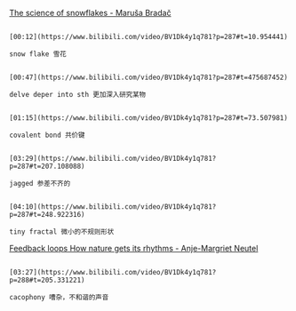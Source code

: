 [The science of snowflakes - Maruša Bradač](https://www.bilibili.com/video/BV1Dk4y1q781?p=287)

```ad-note

[00:12](https://www.bilibili.com/video/BV1Dk4y1q781?p=287#t=10.954441)

snow flake 雪花
```

```ad-note

[00:47](https://www.bilibili.com/video/BV1Dk4y1q781?p=287#t=475687452)

delve deper into sth 更加深入研究某物
```

```ad-note

[01:15](https://www.bilibili.com/video/BV1Dk4y1q781?p=287#t=73.507981)

covalent bond 共价键
```

```ad-note

[03:29](https://www.bilibili.com/video/BV1Dk4y1q781?p=287#t=207.108088)

jagged 参差不齐的
```

```ad-note

[04:10](https://www.bilibili.com/video/BV1Dk4y1q781?p=287#t=248.922316)

tiny fractal 微小的不规则形状
```

[Feedback loops How nature gets its rhythms - Anje-Margriet Neutel](https://www.bilibili.com/video/BV1Dk4y1q781?p=288)

```ad-note

[03:27](https://www.bilibili.com/video/BV1Dk4y1q781?p=288#t=205.331221)

cacophony 嘈杂，不和谐的声音
```

